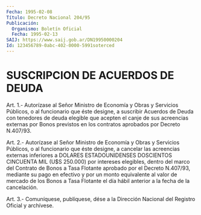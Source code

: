 ```yaml
---
Fecha: 1995-02-08
Título: Decreto Nacional 204/95
Publicación:
  Organismo: Boletín Oficial
  Fecha: 1995-02-13
SAIJ: https://www.saij.gob.ar/DN19950000204
Id: 123456789-0abc-402-0000-5991soterced
---
```

# SUSCRIPCION DE ACUERDOS DE DEUDA

<a id="1"></a>
Art.  1.-  Autorízase  al Señor Ministro de Economía y Obras y Servicios Públicos, o al funcionario  que éste designe, a suscribir Acuerdos de Deuda con tenedores de deuda  elegible  que  acepten el canje  de  sus  acreencias  externas  por  Bonos  previstos  en los contratos aprobados por Decreto N.407/93.

<a id="2"></a>
Art.  2.-  Autorízase  al Señor Ministro de Economía y Obras y Servicios Públicos, o al funcionario  que  éste designe, a cancelar las  acreencias  externas  inferiores  a  DOLARES   ESTADOUNIDENSES DOSCIENTOS  CINCUENTA  MIL  (U$S 250.000) por intereses  elegibles, dentro del marco del Contrato  de  Bonos  a  Tasa Flotante aprobado por  el  Decreto N.407/93, mediante su pago en efectivo  y  por  un monto equivalente  al valor de mercado de los Bonos a Tasa Flotante el día hábil anterior a la fecha de la cancelación.

<a id="3"></a>
Art. 3.- Comuníquese, publíquese, dése a la Dirección Nacional del Registro Oficial y archívese.